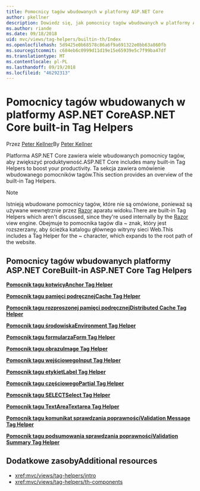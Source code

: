 ```yaml
---
title: Pomocnicy tagów wbudowanych w platformy ASP.NET Core
author: pkellner
description: Dowiedz się, jak pomocnicy tagów wbudowanych w platformy ASP.NET Core zwiększyć produktywność.
ms.author: riande
ms.date: 09/18/2018
uid: mvc/views/tag-helpers/builtin-th/Index
ms.openlocfilehash: 5d9425e0b68578c86a6f9a691322e0bb63a860fb
ms.sourcegitcommit: c684eb6c0999d11d19e15e65939e5c7f99ba47df
ms.translationtype: MT
ms.contentlocale: pl-PL
ms.lasthandoff: 09/19/2018
ms.locfileid: "46292313"
---
```

# <a name="aspnet-core-built-in-tag-helpers"></a><span data-ttu-id="12ead-103">Pomocnicy tagów wbudowanych w platformy ASP.NET Core</span><span class="sxs-lookup"><span data-stu-id="12ead-103">ASP.NET Core built-in Tag Helpers</span></span>

<span data-ttu-id="12ead-104">Przez [Peter Kellner](http://peterkellner.net)</span><span class="sxs-lookup"><span data-stu-id="12ead-104">By [Peter Kellner](http://peterkellner.net)</span></span>

<span data-ttu-id="12ead-105">Platforma ASP.NET Core zawiera wiele wbudowanych pomocnicy tagów, aby zwiększyć produktywność.</span><span class="sxs-lookup"><span data-stu-id="12ead-105">ASP.NET Core includes many built-in Tag Helpers to boost your productivity.</span></span> <span data-ttu-id="12ead-106">Ta sekcja zawiera omówienie wbudowanego pomocników tagów.</span><span class="sxs-lookup"><span data-stu-id="12ead-106">This section provides an overview of the built-in Tag Helpers.</span></span>

> [!NOTE]
> <span data-ttu-id="12ead-107">Istnieją wbudowane pomocnicy tagów, które nie są omówione, ponieważ są używane wewnętrznie przez [Razor](xref:mvc/views/razor) aparatu widoku.</span><span class="sxs-lookup"><span data-stu-id="12ead-107">There are built-in Tag Helpers which aren't discussed, since they're used internally by the [Razor](xref:mvc/views/razor) view engine.</span></span> <span data-ttu-id="12ead-108">Obejmuje to pomocnika tagów dla ~ znak, który jest rozszerzany, aby ścieżka katalogu głównego witryny sieci Web.</span><span class="sxs-lookup"><span data-stu-id="12ead-108">This includes a Tag Helper for the ~ character, which expands to the root path of the website.</span></span>

## <a name="built-in-aspnet-core-tag-helpers"></a><span data-ttu-id="12ead-109">Pomocnicy tagów wbudowanych platformy ASP.NET Core</span><span class="sxs-lookup"><span data-stu-id="12ead-109">Built-in ASP.NET Core Tag Helpers</span></span>

<span data-ttu-id="12ead-110">**[Pomocnik tagu kotwicy](xref:mvc/views/tag-helpers/builtin-th/anchor-tag-helper)**</span><span class="sxs-lookup"><span data-stu-id="12ead-110">**[Anchor Tag Helper](xref:mvc/views/tag-helpers/builtin-th/anchor-tag-helper)**</span></span>

<span data-ttu-id="12ead-111">**[Pomocnik tagu pamięci podręcznej](xref:mvc/views/tag-helpers/builtin-th/cache-tag-helper)**</span><span class="sxs-lookup"><span data-stu-id="12ead-111">**[Cache Tag Helper](xref:mvc/views/tag-helpers/builtin-th/cache-tag-helper)**</span></span>

<span data-ttu-id="12ead-112">**[Pomocnik tagu rozproszonej pamięci podręcznej](xref:mvc/views/tag-helpers/builtin-th/distributed-cache-tag-helper)**</span><span class="sxs-lookup"><span data-stu-id="12ead-112">**[Distributed Cache Tag Helper](xref:mvc/views/tag-helpers/builtin-th/distributed-cache-tag-helper)**</span></span>

<span data-ttu-id="12ead-113">**[Pomocnik tagu środowiska](xref:mvc/views/tag-helpers/builtin-th/environment-tag-helper)**</span><span class="sxs-lookup"><span data-stu-id="12ead-113">**[Environment Tag Helper](xref:mvc/views/tag-helpers/builtin-th/environment-tag-helper)**</span></span>

[comment]: **[FormActionTagHelper](xref:mvc/views/tag-helpers/builtin-th/form-action-tag-helper)**

<span data-ttu-id="12ead-114">**[Pomocnik tagu formularza](xref:mvc/views/working-with-forms#the-form-tag-helper)**</span><span class="sxs-lookup"><span data-stu-id="12ead-114">**[Form Tag Helper](xref:mvc/views/working-with-forms#the-form-tag-helper)**</span></span>

<span data-ttu-id="12ead-115">**[Pomocnik tagu obrazu](xref:mvc/views/tag-helpers/builtin-th/image-tag-helper)**</span><span class="sxs-lookup"><span data-stu-id="12ead-115">**[Image Tag Helper](xref:mvc/views/tag-helpers/builtin-th/image-tag-helper)**</span></span>

<span data-ttu-id="12ead-116">**[Pomocnik tagu wejściowego](xref:mvc/views/working-with-forms#the-input-tag-helper)**</span><span class="sxs-lookup"><span data-stu-id="12ead-116">**[Input Tag Helper](xref:mvc/views/working-with-forms#the-input-tag-helper)**</span></span>

<span data-ttu-id="12ead-117">**[Pomocnik tagu etykiet](xref:mvc/views/working-with-forms#the-label-tag-helper)**</span><span class="sxs-lookup"><span data-stu-id="12ead-117">**[Label Tag Helper](xref:mvc/views/working-with-forms#the-label-tag-helper)**</span></span>

[comment]: **[LinkTagHelper](xref:mvc/views/tag-helpers/builtin-th/link-tag-helper)**

[comment]: **[OptionTagHelper](xref:mvc/views/tag-helpers/builtin-th/option-tag-helper)**

[comment]: **[ScriptTagHelper](xref:mvc/views/tag-helpers/builtin-th/script-tag-helper)**

<span data-ttu-id="12ead-118">**[Pomocnik tagu częściowego](xref:mvc/views/tag-helpers/builtin-th/partial-tag-helper)**</span><span class="sxs-lookup"><span data-stu-id="12ead-118">**[Partial Tag Helper](xref:mvc/views/tag-helpers/builtin-th/partial-tag-helper)**</span></span>

<span data-ttu-id="12ead-119">**[Pomocnik tagu SELECT](xref:mvc/views/working-with-forms#the-select-tag-helper)**</span><span class="sxs-lookup"><span data-stu-id="12ead-119">**[Select Tag Helper](xref:mvc/views/working-with-forms#the-select-tag-helper)**</span></span>

<span data-ttu-id="12ead-120">**[Pomocnik tagu TextArea](xref:mvc/views/working-with-forms#the-textarea-tag-helper)**</span><span class="sxs-lookup"><span data-stu-id="12ead-120">**[Textarea Tag Helper](xref:mvc/views/working-with-forms#the-textarea-tag-helper)**</span></span>

<span data-ttu-id="12ead-121">**[Pomocnik tagu komunikat sprawdzania poprawności](xref:mvc/views/working-with-forms#the-validation-message-tag-helper)**</span><span class="sxs-lookup"><span data-stu-id="12ead-121">**[Validation Message Tag Helper](xref:mvc/views/working-with-forms#the-validation-message-tag-helper)**</span></span>

<span data-ttu-id="12ead-122">**[Pomocnik tagu podsumowania sprawdzania poprawności](xref:mvc/views/working-with-forms#the-validation-summary-tag-helper)**</span><span class="sxs-lookup"><span data-stu-id="12ead-122">**[Validation Summary Tag Helper](xref:mvc/views/working-with-forms#the-validation-summary-tag-helper)**</span></span>

## <a name="additional-resources"></a><span data-ttu-id="12ead-123">Dodatkowe zasoby</span><span class="sxs-lookup"><span data-stu-id="12ead-123">Additional resources</span></span>

* <xref:mvc/views/tag-helpers/intro>
* <xref:mvc/views/tag-helpers/th-components>

